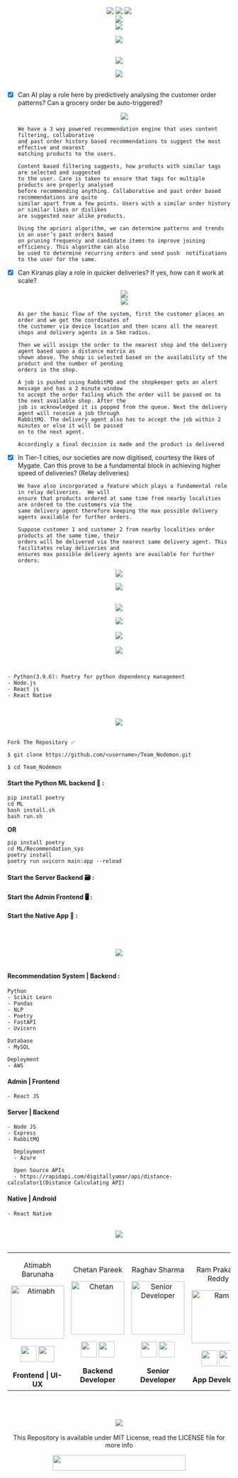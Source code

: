 <div align="center"> 
  <p align='center'> 
   <img src="https://img.shields.io/badge/Name%20-%20Repository-darkgreen?style=for-the-badge" />
   <img src="https://forthebadge.com/images/badges/built-with-love.svg" />
   <img src="https://img.shields.io/badge/By-Team%20Nodemon-blue?style=for-the-badge" /><br>
   <img src="https://img.shields.io/badge/shadowfax-leap%20hackathon-red?style=for-the-badge" />
    <br>
   <img src="https://img.shields.io/badge/License-MIT-yellow.svg?logo=Microsoft%20Word&style=for-the-badge" /><br>
  </p>
  <img src="media/logo.jpg" />
  <br><br>
  <p>
  <img src="https://img.shields.io/badge/Problem%20statement-lavenderblush?logo=Product%20Hunt&style=for-the-badge" />
  </p>
  <img src="media/p_statement.png" />
  <br><br>
 </div>
 

- [x] Can AI play a role here by predictively analysing the customer order patterns? Can a grocery order be auto-triggered?

  <div align="center"> 
  <img src="media/Reco_sys.png" />
  </div>
    
    ```
    We have a 3 way powered recommendation engine that uses content filtering, collaborative
    and past order history based recommendations to suggest the most effective and nearest 
    matching products to the users.
    
    Content based filtering suggests, how products with similar tags are selected and suggested 
    to the user. Care is taken to ensure that tags for multiple products are properly analysed 
    before recommending anything. Collaborative and past order based recommendations are quite 
    similar apart from a few points. Users with a similar order history or similar likes or dislikes
    are suggested near alike products.
    
    Using the apriori algorithm, we can determine patterns and trends in an user’s past orders based
    on pruning frequency and candidate items to improve joining efficiency. This algorithm can also 
    be used to determine recurring orders and send push  notifications to the user for the same.

    ```
    
 
- [x] Can Kiranas play a role in quicker deliveries? If yes, how can it work at scale?
    
  <div align="center"> 
  <img src="media/Delivery_Flow.png" />
  <br>
  <img src="media/Delivery_Optimized.png" />
  </div>
  
  ```
  As per the basic flow of the system, first the customer places an order and we get the coordinates of 
  the customer via device location and then scans all the nearest shops and delivery agents in a 5km radius.
  
  Then we will assign the order to the nearest shop and the delivery agent based upon a distance matrix as
  shown above. The shop is selected based on the availability of the product and the number of pending 
  orders in the shop. 
  
  A job is pushed using RabbitMQ and the shopkeeper gets an alert message and has a 2 minute window 
  to accept the order failing which the order will be passed on to the next available shop. After the 
  job is acknowledged it is popped from the queue. Next the delivery agent will receive a job through 
  RabbitMQ. The delivery agent also has to accept the job within 2 minutes or else it will be passed 
  on to the next agent.
  
  Accordingly a final decision is made and the product is delivered

  ```
 
- [x] In Tier-1 cities, our societies are now digitised, courtesy the likes of Mygate. Can this prove to be a fundamental block in achieving higher speed of deliveries? (Relay deliveries)
    
    ```
    We have also incorporated a feature which plays a fundamental role in relay deliveries.  We will 
    ensure that products ordered at same time from nearby localities are ordered to the customers via the 
    same delivery agent therefore keeping the max possible delivery agents available for further orders.
    
    Suppose customer 1 and customer 2 from nearby localities order products at the same time, their 
    orders will be delivered via the nearest same delivery agent. This facilitates relay deliveries and 
    ensures max possible delivery agents are available for further orders.
    ```

 <div align="center"> 
    <p>
    <img src="https://img.shields.io/badge/Why%20%7C%20What%20it%20does-darkslategrey?logo=Windows%20Terminal&style=for-the-badge" /></p>
    <img src="media/approach.png" />
  <br><br>
 </div>

<div align="center"> 
    <p>
    <img src="https://img.shields.io/badge/system%20architecture-moccasin?logo=Databricks&style=for-the-badge" /></p>
    <img src="media/arch.png" />
  <br><br>
 </div>


<div align="center"> 
  <img src="https://img.shields.io/badge/Product%20Images-mediumseagreen?logo=Pinterest&style=for-the-badge" /> 
</div>
<br>

<div align="center"> 
  <img src="https://img.shields.io/badge/Prerequisites-teal?logo=Pinboard&style=for-the-badge" /><br>
</div>
<br>


 ```
 
 - Python(3.9.6): Poetry for python dependency management
 - Node.js
 - React js
 - React Native
  
 ```
 <br>
 
 <div align="center"> 
  <img src="https://img.shields.io/badge/Setting%20up%20locally-purple?logo=visual-studio-code&style=for-the-badge" /> 
</div><br>

 ```
 Fork The Repository ✅
 
 $ git clone https://github.com/<username>/Team_Nodemon.git   
```

  ```
 $ cd Team_Nodemon
 ```

#### Start the Python ML backend 🚀 :

   ```
   pip install poetry
   cd ML
   bash install.sh
   bash run.sh
   ```
   
  **OR**
   
   ```
   pip install poetry
   cd ML/Recommendation_sys
   poetry install
   poetry run uvicorn main:app --reload
   ```


#### Start the Server Backend 🗃 :

#### Start the Admin Frontend 🖥️ :

#### Start the Native App 📱 :


<br><br>

<div align="center"> 
  <img src="https://img.shields.io/badge/Tech%20Stack%20Used-chocolate?logo=Tesla&style=for-the-badge" /> 
</div>
  <br>
  
  #### Recommendation System | Backend :
  
  ```
  Python
  - Scikit Learn
  - Pandas
  - NLP
  - Poetry
  - FastAPI
  - Uvicorn
  
  Database
  - MySQL
  
  Deployment
  - AWS
  ```
  
  #### Admin | Frontend
  
  ```
  - React JS
  ```
  
  #### Server | Backend
  
  ```
  - Node JS
  - Express
  - RabbitMQ
    
    Deployment
    - Azure
    
    Open Source APIs
    - https://rapidapi.com/digitallyamar/api/distance-calculator1(Distance Calculating API)

  ```
  
  #### Native | Android
  
  ```
  - React Native
  ```
  <br>

<div align="center"> 
  <img src="https://img.shields.io/badge/Contributors-black?logo=Github&style=for-the-badge" /> 
</div>
  <br>

    
<div align="center"> 
  <table>
<tr align="center">
 <td>

Atimabh Barunaha

<p align="center">
<img src = "https://avatars.githubusercontent.com/Atimabh"  height="120" alt="Atimabh">
</p>
<p align="center">
<a href = "https://github.com/Atimabh"><img src = "http://www.iconninja.com/files/241/825/211/round-collaboration-social-github-code-circle-network-icon.svg" width="36" height = "36"/></a>
<a href = "https://www.linkedin.com/in/barunaha/">
<img src = "http://www.iconninja.com/files/863/607/751/network-linkedin-social-connection-circular-circle-media-icon.svg" width="36" height="36"/>
</a>
</p>
 <strong>Frontend | UI-UX<strong>
</td>
<td>
  
Chetan Pareek

<p align="center">
<img src = "https://avatars.githubusercontent.com/cp99says"  height="120" alt="Chetan">
</p>
<p align="center">
<a href = "https://github.com/cp99says"><img src = "http://www.iconninja.com/files/241/825/211/round-collaboration-social-github-code-circle-network-icon.svg" width="36" height = "36"/></a>
<a href = "https://www.linkedin.com/in/cp99says/">
<img src = "http://www.iconninja.com/files/863/607/751/network-linkedin-social-connection-circular-circle-media-icon.svg" width="36" height="36"/>
</a>
</p>
  <strong>Backend Developer<strong>
</td>

  <td>
    
Raghav Sharma

<p align="center">
<img src = "https://avatars.githubusercontent.com/raghav1299"  height="120" alt="Senior Developer">
</p>
<p align="center">
<a href = "https://github.com/raghav1299"><img src = "http://www.iconninja.com/files/241/825/211/round-collaboration-social-github-code-circle-network-icon.svg" width="36" height = "36"/></a>
<a href = "https://www.linkedin.com/in/raghavsharma1299/">
<img src = "http://www.iconninja.com/files/863/607/751/network-linkedin-social-connection-circular-circle-media-icon.svg" width="36" height="36"/>
</a>
</p>
    <strong>Senior Developer<strong>
</td>

  <td>
    
Ram Prakash Reddy

<p align="center">
<img src = "https://avatars.githubusercontent.com/ramprakashreddy"  height="120" alt="Ram">
</p>
<p align="center">
<a href = "https://github.com/ramprakashreddy"><img src = "http://www.iconninja.com/files/241/825/211/round-collaboration-social-github-code-circle-network-icon.svg" width="36" height = "36"/></a>
<a href = "https://www.linkedin.com/in/ram1612/">
<img src = "http://www.iconninja.com/files/863/607/751/network-linkedin-social-connection-circular-circle-media-icon.svg" width="36" height="36"/>
</a>
</p>
    <strong>App Developer<strong>
</td>

<td>
  
Swarnabha Das

<p align="center">
<img src = "https://avatars.githubusercontent.com/sd2001"  height="120" alt="Swarnabha Das">
</p>
<p align="center">
<a href = "https://github.com/sd2001"><img src = "http://www.iconninja.com/files/241/825/211/round-collaboration-social-github-code-circle-network-icon.svg" width="36" height = "36"/></a>
<a href = "https://www.linkedin.com/in/swarnabha-das-2001official/">
<img src = "http://www.iconninja.com/files/863/607/751/network-linkedin-social-connection-circular-circle-media-icon.svg" width="36" height="36"/>
</a>
</p>
  <strong>ML | Backend<strong>
</td>
  
  </table>
</tr>
</div>
  <br>
  
  
 <!-- END -->

<div align="center">
 <p>
 <br>
   <img src="https://img.shields.io/badge/License-MIT-yellow.svg?logo=Microsoft%20Word&style=for-the-badge" /><br>
   <br><strong><Repo-Name></strong>This Repository is available under MIT License, read the LICENSE file for more info
  <p>
 </div>
   
 <div align="center">
  <img src="https://img.shields.io/badge/Please%20star%20if%20you%20like%20it-lightcoral?logo=Starship&style=for-the-badge" width="300" height="35"/>
 </div>

